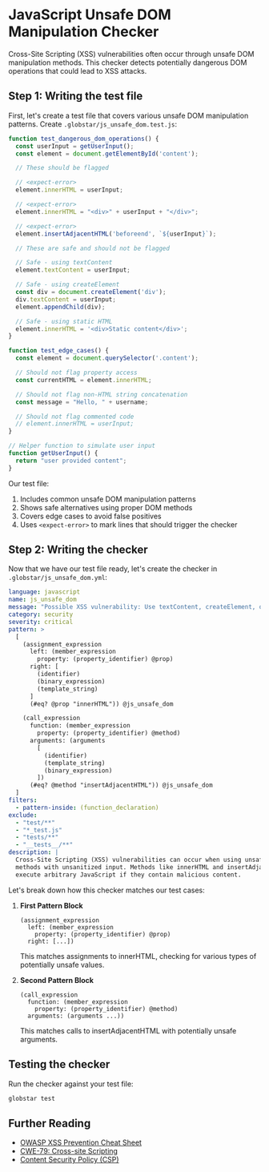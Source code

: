 # JavaScript Unsafe DOM Manipulation Checker

Cross-Site Scripting (XSS) vulnerabilities often occur through unsafe DOM manipulation methods. This checker detects potentially dangerous DOM operations that could lead to XSS attacks.

## Step 1: Writing the test file

First, let's create a test file that covers various unsafe DOM manipulation patterns. Create `.globstar/js_unsafe_dom.test.js`:

```javascript
function test_dangerous_dom_operations() {
  const userInput = getUserInput();
  const element = document.getElementById('content');

  // These should be flagged

  // <expect-error>
  element.innerHTML = userInput;

  // <expect-error>
  element.innerHTML = "<div>" + userInput + "</div>";

  // <expect-error>
  element.insertAdjacentHTML('beforeend', `${userInput}`);

  // These are safe and should not be flagged

  // Safe - using textContent
  element.textContent = userInput;

  // Safe - using createElement
  const div = document.createElement('div');
  div.textContent = userInput;
  element.appendChild(div);

  // Safe - using static HTML
  element.innerHTML = '<div>Static content</div>';
}

function test_edge_cases() {
  const element = document.querySelector('.content');

  // Should not flag property access
  const currentHTML = element.innerHTML;

  // Should not flag non-HTML string concatenation
  const message = "Hello, " + username;

  // Should not flag commented code
  // element.innerHTML = userInput;
}

// Helper function to simulate user input
function getUserInput() {
  return "user provided content";
}
```

Our test file:
1. Includes common unsafe DOM manipulation patterns
2. Shows safe alternatives using proper DOM methods
3. Covers edge cases to avoid false positives
4. Uses `<expect-error>` to mark lines that should trigger the checker

## Step 2: Writing the checker

Now that we have our test file ready, let's create the checker in `.globstar/js_unsafe_dom.yml`:

```yaml
language: javascript
name: js_unsafe_dom
message: "Possible XSS vulnerability: Use textContent, createElement, or proper HTML sanitization instead of innerHTML."
category: security
severity: critical
pattern: >
  [
    (assignment_expression
      left: (member_expression
        property: (property_identifier) @prop)
      right: [
        (identifier)
        (binary_expression)
        (template_string)
      ]
      (#eq? @prop "innerHTML")) @js_unsafe_dom

    (call_expression
      function: (member_expression
        property: (property_identifier) @method)
      arguments: (arguments
        [
          (identifier)
          (template_string)
          (binary_expression)
        ])
      (#eq? @method "insertAdjacentHTML")) @js_unsafe_dom
  ]
filters:
  - pattern-inside: (function_declaration)
exclude:
  - "test/**"
  - "*_test.js"
  - "tests/**"
  - "__tests__/**"
description: |
  Cross-Site Scripting (XSS) vulnerabilities can occur when using unsafe DOM manipulation
  methods with unsanitized input. Methods like innerHTML and insertAdjacentHTML can
  execute arbitrary JavaScript if they contain malicious content.
```

Let's break down how this checker matches our test cases:

1. **First Pattern Block**
   ```
   (assignment_expression
     left: (member_expression
       property: (property_identifier) @prop)
     right: [...])
   ```
   This matches assignments to innerHTML, checking for various types of potentially unsafe values.

2. **Second Pattern Block**
   ```
   (call_expression
     function: (member_expression
       property: (property_identifier) @method)
     arguments: (arguments ...))
   ```
   This matches calls to insertAdjacentHTML with potentially unsafe arguments.

## Testing the checker

Run the checker against your test file:

```bash
globstar test
```

## Further Reading
- [OWASP XSS Prevention Cheat Sheet](https://cheatsheetseries.owasp.org/cheatsheets/Cross_Site_Scripting_Prevention_Cheat_Sheet.html)
- [CWE-79: Cross-site Scripting](https://cwe.mitre.org/data/definitions/79.html)
- [Content Security Policy (CSP)](https://developer.mozilla.org/en-US/docs/Web/HTTP/CSP)
